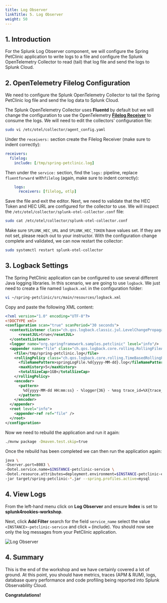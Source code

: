 ```yaml
---
title: Log Observer
linkTitle: 5. Log Observer
weight: 50
---
```


## 1. Introduction

For the Splunk Log Observer component, we will configure the Spring PetClinic application to write logs to a file and configure the Splunk OpenTelemetry Collector to read (tail) that log file and send the logs to Splunk Cloud.

## 2. OpenTelemetry Filelog Configuration

We need to configure the Splunk OpenTelemetry Collector to tail the Spring PetClinic log file and send the log data to Splunk Cloud.

The Splunk OpenTelemetry Collector uses **Fluentd** by default but we will change the configuration to use the OpenTelemetry [**Filelog Receiver**](https://github.com/open-telemetry/opentelemetry-collector-contrib/blob/main/receiver/filelogreceiver/README.md) to consume the logs. We will need to edit the collectors' configuration file:

``` bash
sudo vi /etc/otel/collector/agent_config.yaml
```

Under the `receivers:` section create the Filelog Receiver (make sure to indent correctly):

``` yaml {hl_lines="2-3"}
receivers:
  filelog:
    include: [/tmp/spring-petclinic.log]
```

Then under the `service:` section, find the `logs:` pipeline, replace `fluentforward` with`filelog` (again, make sure to indent correctly):

``` yaml {hl_lines="2-7"}
    logs:
      receivers: [filelog, otlp]
```

Save the file and exit the editor. Next, we need to validate that the HEC Token and HEC URL are configured for the collector to use. We will inspect the `/etc/otel/collector/splunk-otel-collector.conf` file:

```bash
sudo cat /etc/otel/collector/splunk-otel-collector.conf
```

Make sure `SPLUNK_HEC_URL` and `SPLUNK_HEC_TOKEN` have values set. If they are not set, please reach out to your instructor. With the configuration change complete and validated, we can now restart the collector:

```bash
sudo systemctl restart splunk-otel-collector
```

## 3. Logback Settings

The Spring PetClinic application can be configured to use several different Java logging libraries. In this scenario, we are going to use `logback`. We just need to create a file named `logback.xml` in the configuration folder:

```bash
vi ~/spring-petclinic/src/main/resources/logback.xml
```

Copy and paste the following XML content:

```xml
<?xml version="1.0" encoding="UTF-8"?>
<!DOCTYPE xml>
<configuration scan="true" scanPeriod="30 seconds">
  <contextListener class="ch.qos.logback.classic.jul.LevelChangePropagator">
      <resetJUL>true</resetJUL>
  </contextListener>
  <logger name="org.springframework.samples.petclinic" level="info"/>
  <appender name="file" class="ch.qos.logback.core.rolling.RollingFileAppender">
    <file>/tmp/spring-petclinic.log</file>
    <rollingPolicy class="ch.qos.logback.core.rolling.TimeBasedRollingPolicy">
      <fileNamePattern>springLogFile.%d{yyyy-MM-dd}.log</fileNamePattern>
      <maxHistory>5</maxHistory>
      <totalSizeCap>1GB</totalSizeCap>
    </rollingPolicy>
    <encoder>
      <pattern>
        %d{yyyy-MM-dd HH:mm:ss} - %logger{36} - %msg trace_id=%X{trace_id} span_id=%X{span_id} trace_flags=%X{trace_flags} %n service.name=%property{otel.resource.service.name}, deployment.environment=%property{otel.resource.deployment.environment}: %m%n
      </pattern>
    </encoder>
  </appender>
  <root level="info">
    <appender-ref ref="file" />
  </root>
</configuration>
```

Now we need to rebuild the application and run it again:

```bash
./mvnw package -Dmaven.test.skip=true
```

Once the rebuild has been completed we can then run the application again:

```bash
java \
-Dserver.port=8083 \
-Dotel.service.name=$INSTANCE-petclinic-service \
-Dotel.resource.attributes=deployment.environment=$INSTANCE-petclinic-env,version=0.314 \
-jar target/spring-petclinic-*.jar --spring.profiles.active=mysql
```

## 4. View Logs

From the left-hand menu click on **Log Observer** and ensure **Index** is set to **splunk4rookies-workshop**.

Next, click **Add Filter** search for the field `service_name` select the value `<INSTANCE>-petclinic-service` and click `=` (include). You should now see only the log messages from your PetClinic application.

![Log Observer](../images/log-observer.png)

## 4. Summary

This is the end of the workshop and we have certainly covered a lot of ground. At this point, you should have metrics, traces (APM & RUM), logs, database query performance and code profiling being reported into Splunk Observability Cloud.

**Congratulations!**
